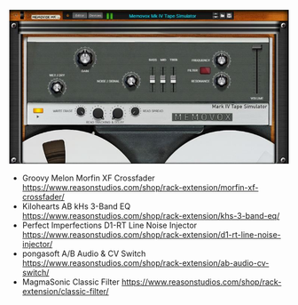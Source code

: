 ![Thumbnail](thumbnail.JPG)

* Groovy Melon Morfin XF Crossfader https://www.reasonstudios.com/shop/rack-extension/morfin-xf-crossfader/
* Kilohearts AB kHs 3-Band EQ https://www.reasonstudios.com/shop/rack-extension/khs-3-band-eq/
* Perfect Imperfections D1-RT Line Noise Injector https://www.reasonstudios.com/shop/rack-extension/d1-rt-line-noise-injector/
* pongasoft A/B Audio & CV Switch https://www.reasonstudios.com/shop/rack-extension/ab-audio-cv-switch/
* MagmaSonic Classic Filter https://www.reasonstudios.com/shop/rack-extension/classic-filter/
